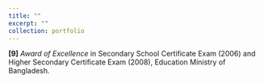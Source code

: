 ```yaml
---
title: ""
excerpt: ""
collection: portfolio
---
```


**[9]** *Award of Excellence* in Secondary School Certificate Exam (2006) and Higher Secondary Certificate Exam (2008), Education Ministry of Bangladesh.
